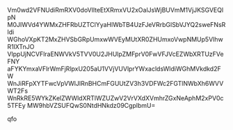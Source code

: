 Vm0wd2VFNUdiRmRXV0doVllteEtXRmxVU2xOalJsWjBUVmM1VjJKSGVEQlpN
M0JIWVd4YWMxZHFRbUZTClYyaHlWbTB4UzFJeVRrbGlSbVJYQ2sweFNsRldi
WGhoVXpKT2MxZHVSbGRpUmxwWVEyMUtXR0ZHUmxoVwpNMUp5VlhwR1lXTnJO
VlppUjNCVFlraENWVkV5TVV0U2JHUlpZMFprV0FwVFJVcEZWbXRTUzFVeFNY
aFYKYmxaVFlrWmFjRlpxU205aU1VVjVUVlprYWxacldsWldiWGhMVkdkd2FW
WnJiRFpXYTFwcVpVWlJlRnBHCmFGUUtZV3h3VDFWc2FGTlNWbXh6WVVWT2Fs
WnRkRE5WYkZKelZWWldXRTlWZUZwV2VrVXdXVmhrZGxNeAphM2xPV0c5TFEy
MW9hbVZSUFQwS0NtdHNkdz09CgplbmU=

qfo
